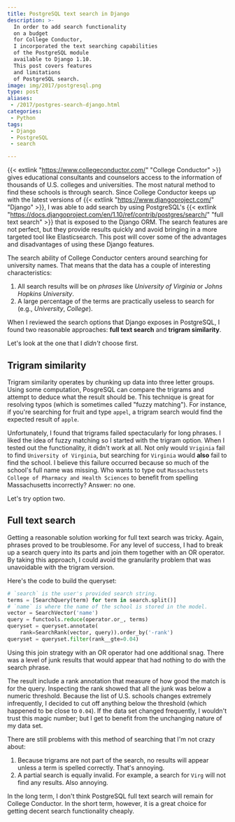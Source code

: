 ```yaml
---
title: PostgreSQL text search in Django
description: >-
  In order to add search functionality
  on a budget
  for College Conductor,
  I incorporated the text searching capabilities
  of the PostgreSQL module
  available to Django 1.10.
  This post covers features
  and limitations
  of PostgreSQL search.
image: img/2017/postgresql.png
type: post
aliases:
 - /2017/postgres-search-django.html
categories:
 - Python
tags:
 - Django
 - PostgreSQL
 - search

---
```


{{< extlink "https://www.collegeconductor.com/" "College Conductor" >}}
gives educational consultants and counselors
access to the information
of thousands of U.S. colleges and universities.
The most natural method
to find these schools
is through search.
Since College Conductor keeps up
with the latest versions
of {{< extlink "https://www.djangoproject.com/" "Django" >}},
I was able to add search
by using PostgreSQL's
{{< extlink "https://docs.djangoproject.com/en/1.10/ref/contrib/postgres/search/" "full text search" >}}
that is exposed to the Django ORM.
The search features are not perfect,
but they provide results quickly
and avoid bringing in a more targeted tool
like Elasticsearch.
This post will cover some of the advantages and disadvantages
of using these Django features.

The search ability
of College Conductor
centers around searching
for university names.
That means that the data has a couple
of interesting characteristics:

1. All search results will be on *phrases*
   like *University of Virginia*
   or *Johns Hopkins University*.
2. A large percentage of the terms
   are practically useless
   to search for (e.g., *University*, *College*).

When I reviewed the search options
that Django exposes in PostgreSQL,
I found two reasonable approaches:
**full text search**
and
**trigram similarity**.

Let's look at the one that I *didn't* choose first.

## Trigram similarity

Trigram similarity operates
by chunking up data
into three letter groups.
Using some computation,
PosgreSQL can compare the trigrams
and attempt to deduce
what the result should be.
This technique is great
for resolving typos
(which is sometimes called "fuzzy matching").
For instance,
if you're searching for fruit
and type `appel`,
a trigram search would find
the expected result of `apple`.

Unfortunately,
I found that trigrams failed spectacularly
for long phrases.
I liked the idea of fuzzy matching
so I started with the trigram option.
When I tested out the functionality,
it didn't work at all.
Not only would `Vriginia`
fail to find `University of Virginia`,
but searching for `Virginia`
would **also** fail to find the school.
I believe this failure occurred
because so much of the school's full name was missing.
Who wants to type out
`Massachustets College of Pharmacy and Health Sciences`
to benefit from spelling Massachusetts incorrectly?
Answer: no one.

Let's try option two.

## Full text search

Getting a reasonable solution working
for full text search was tricky.
Again,
phrases proved to be troublesome.
For any level of success,
I had to break up a search query
into its parts
and join them together
with an OR operator.
By taking this approach,
I could avoid the granularity problem
that was unavoidable
with the trigram version.

Here's the code to build the queryset:

```python
# `search` is the user's provided search string.
terms = [SearchQuery(term) for term in search.split()]
# `name` is where the name of the school is stored in the model.
vector = SearchVector('name')
query = functools.reduce(operator.or_, terms)
queryset = queryset.annotate(
    rank=SearchRank(vector, query)).order_by('-rank')
queryset = queryset.filter(rank__gte=0.04)
```

Using this join strategy with an OR operator
had one additional snag.
There was a level of junk results
that would appear
that had nothing to do
with the search phrase.

The result include a rank annotation
that measure of how good the match is
for the query.
Inspecting the rank
showed that all the junk was below a numeric threshold.
Because the list of U.S. schools changes
extremely infrequently,
I decided to cut off anything below the threshold
(which happened to be close to `0.04`).
If the data set changed frequently,
I wouldn't trust this magic number;
but I get to benefit from the unchanging nature
of my data set.

There are still problems with this method of searching
that I'm not crazy about:

1. Because trigrams are not part of the search,
   no results will appear unless a term is spelled correctly.
   That's annoying.
2. A partial search is equally invalid.
   For example,
   a search for `Virg` will not find any results.
   Also annoying.

In the long term,
I don't think PostgreSQL full text search
will remain for College Conductor.
In the short term,
however,
it is a great choice
for getting decent search functionality cheaply.
